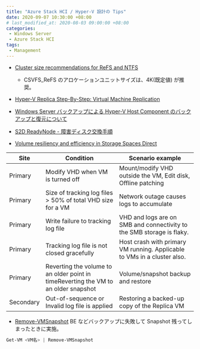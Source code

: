 ```yaml
---
title: "Azure Stack HCI / Hyper-V 設計の Tips"
date: 2020-09-07 10:30:00 +08:00
# last_modified_at: 2020-08-03 09:00:00 +08:00
categories: 
 - Windows Server
 - Azure Stack HCI
tags: 
 - Management
---
```


+ [Cluster size recommendations for ReFS and NTFS](https://techcommunity.microsoft.com/t5/storage-at-microsoft/cluster-size-recommendations-for-refs-and-ntfs/ba-p/425960)
    + CSVFS_ReFS のアロケーションユニットサイズは、4K(既定値) が推奨。

+ [Hyper-V Replica Step-By-Step: Virtual Machine Replication](https://social.technet.microsoft.com/wiki/contents/articles/36705.hyper-v-replica-step-by-step-virtual-machine-replication.aspx)

+ [Windows Server バックアップによる Hyper-V Host Component のバックアップと復元について](https://docs.microsoft.com/en-us/archive/blogs/askcorejp/windows-server-hyper-v-host-component)

+ [S2D ReadyNode - 障害ディスク交換手順](https://www.dell.com/support/article/ja-jp/sln320809/s2d-readynode-%E9%9A%9C%E5%AE%B3%E3%83%87%E3%82%A3%E3%82%B9%E3%82%AF%E4%BA%A4%E6%8F%9B%E6%89%8B%E9%A0%86?lang=ja)

+ [Volume resiliency and efficiency in Storage Spaces Direct](https://techcommunity.microsoft.com/t5/storage-at-microsoft/volume-resiliency-and-efficiency-in-storage-spaces-direct/ba-p/425831)


|Site|Condition|Scenario example|
|---|---|---|
|Primary|Modify VHD when VM is turned off|Mount/modify VHD outside the VM, Edit disk, Offline patching
Primary|Size of tracking log files > 50% of total VHD size for a VM|Network outage causes logs to accumulate|
|Primary|Write failure to tracking log file|VHD and logs are on SMB and connectivity to the SMB storage is flaky.|
|Primary|Tracking log file is not closed gracefully|Host crash with primary VM running. Applicable to VMs in a cluster also.|
|Primary|Reverting the volume to an older point in timeReverting the VM to an older snapshot|Volume/snapshot backup and restore|
|Secondary|Out-of-sequence or Invalid log file is applied|Restoring a backed-up copy of the Replica VM|


+ [Remove-VMSnapshot](https://docs.microsoft.com/en-us/powershell/module/hyper-v/remove-vmsnapshot?view=win10-ps)
BE などバックアップに失敗して Snapshot 残ってしまったときに実施。
```powershell
Get-VM <VM名> | Remove-VMSnapshot
```
